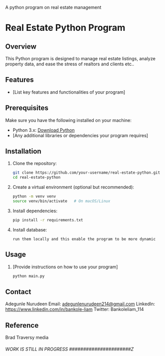 A python program on real estate management 
# Real Estate Python Program

## Overview
This Python program is designed to manage real estate listings, analyze property data, and ease the stress of realtors and clients etc..

## Features
- [List key features and functionalities of your program]

## Prerequisites
Make sure you have the following installed on your machine:
- Python 3.x: [Download Python](https://www.python.org/downloads/)
- [Any additional libraries or dependencies your program requires]

## Installation
1. Clone the repository:
    ```bash
    git clone https://github.com/your-username/real-estate-python.git
    cd real-estate-python
    ```

2. Create a virtual environment (optional but recommended):
    ```bash
    python -m venv venv
    source venv/bin/activate   # On macOS/Linux
    ```

3. Install dependencies:
    ```bash
    pip install -r requirements.txt
    ```
3. Install database:
    ```postgreSQL and pgadmin
    run them locally and this enable the program to be more dynamic
    ```

## Usage
1. [Provide instructions on how to use your program]
   ```bash
   python main.py

## Contact
Adegunle Nurudeen
Email: adegunlenurudeen214@gmail.com
LinkedIn: https://www.linkedin.com/in/bankole-liam
Twitter: Bankoleliam_114

## Reference
Brad Traversy media




  ###### WORK IS STILL IN PROGRESS ######################Z